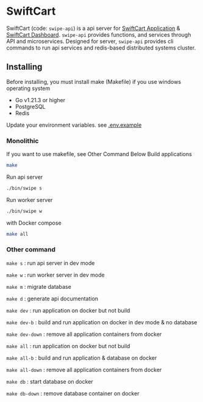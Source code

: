 # SwiftCart

SwiftCart (code: `swipe-api`) is a api server for [SwiftCart Application](https://github.com/swclabs/swipe-app) & [SwiftCart Dashboard](https://github.com/swclabs/swipe-dashboard). `swipe-api` provides functions, and services through API and microservices. Designed for server, `swipe-api` provides cli commands to run api services and redis-based distributed systems cluster.

## Installing

Before installing, you must install make (Makefile) if you use windows operating system

- Go v1.21.3 or higher
- PostgreSQL
- Redis

Update your environment variables. see [.env.example](./.env.example)

### Monolithic

If you want to use makefile, see Other Command Below
Build applications

```bash
make
```

Run api server

```bash
./bin/swipe s
```

Run worker server

```bash
./bin/swipe w
```

with Docker compose

```bash
make all
```

### Other command

`make s` : run api server in dev mode

`make w` : run worker server in dev mode

`make m` : migrate database

`make d` : generate api documentation

`make dev` : run application on docker but not build

`make dev-b` : build and run application on docker in dev mode & no database

`make dev-down` : remove all application containers from docker

`make all` : run application on docker but not build

`make all-b` : build and run application & database on docker

`make all-down` : remove all application containers from docker

`make db` : start database on docker

`make db-down` : remove database container on docker
